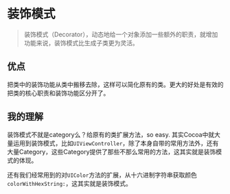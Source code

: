 #  装饰模式

>装饰模式（Decorator），动态地给一个对象添加一些额外的职责，就增加功能来说，装饰模式比生成子类更为灵活。

## 优点

把类中的装饰功能从类中搬移去除，这样可以简化原有的类。更大的好处是有效的把类的核心职责和装饰功能区分开了。

## 我的理解

装饰模式不就是category么？给原有的类扩展方法，so easy.
其实Cocoa中就大量运用到装饰模式，比如`UIViewController`，除了本身自带的常用方法外，还有大量Category，这些Category提供了那些不那么常用的方法，这其实就是装饰模式的体现。

还有我们经常用到的对`UIColor`方法的扩展，从十六进制字符串获取颜色`colorWithHexString:`，这其实就是装饰模式。
